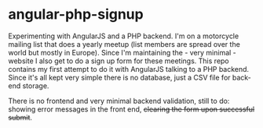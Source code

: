 angular-php-signup
==================

Experimenting with AngularJS and a PHP backend.
I'm on a motorcycle mailing list that does a yearly meetup (list members are spread over the world but mostly in Europe).
Since I'm maintaining the - very minimal - website I also get to do a sign up form for these meetings.
This repo contains my first attempt to do it with AngularJS talking to a PHP backend.
Since it's all kept very simple there is no database, just a CSV file for back-end storage.

There is no frontend and very minimal backend validation, still to do: showing error messages in the front end,
~~clearing the form upon successful submit~~.
